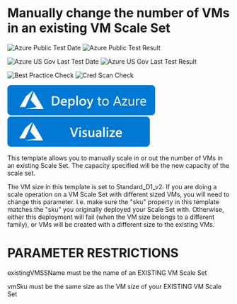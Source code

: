 # Manually change the number of VMs in an existing VM Scale Set

![Azure Public Test Date](https://azurequickstartsservice.blob.core.windows.net/badges/201-vmss-scale-existing/PublicLastTestDate.svg)
![Azure Public Test Result](https://azurequickstartsservice.blob.core.windows.net/badges/201-vmss-scale-existing/PublicDeployment.svg)

![Azure US Gov Last Test Date](https://azurequickstartsservice.blob.core.windows.net/badges/201-vmss-scale-existing/FairfaxLastTestDate.svg)
![Azure US Gov Last Test Result](https://azurequickstartsservice.blob.core.windows.net/badges/201-vmss-scale-existing/FairfaxDeployment.svg)

![Best Practice Check](https://azurequickstartsservice.blob.core.windows.net/badges/201-vmss-scale-existing/BestPracticeResult.svg)
![Cred Scan Check](https://azurequickstartsservice.blob.core.windows.net/badges/201-vmss-scale-existing/CredScanResult.svg)

[![Deploy To Azure](https://raw.githubusercontent.com/Azure/azure-quickstart-templates/master/1-CONTRIBUTION-GUIDE/images/deploytoazure.svg?sanitize=true)]("https://portal.azure.com/#create/Microsoft.Template/uri/https%3A%2F%2Fraw.githubusercontent.com%2FAzure%2Fazure-quickstart-templates%2Fmaster%2F201-vmss-scale-existing%2Fazuredeploy.json")
[![Visualize](https://raw.githubusercontent.com/Azure/azure-quickstart-templates/master/1-CONTRIBUTION-GUIDE/images/visualizebutton.svg?sanitize=true)]("http://armviz.io/#/?load=https%3A%2F%2Fraw.githubusercontent.com%2FAzure%2Fazure-quickstart-templates%2Fmaster%2F201-vmss-scale-existing%2Fazuredeploy.json")

This template allows you to manually scale in or out the number of VMs in an
existing Scale Set. The capacity specified will be the new capacity of the scale
set.

The VM size in this template is set to Standard_D1_v2. If you are doing a scale
operation on a VM Scale Set with different sized VMs, you will need to change
this parameter. I.e. make sure the "sku" property in this template matches the
"sku" you originally deployed your Scale Set with. Otherwise, either this
deployment will fail (when the VM size belongs to a different family), or VMs
will be created with a different size to the existing VMs.

# PARAMETER RESTRICTIONS

existingVMSSName must be the name of an EXISTING VM Scale Set

vmSku must be the same size as the VM size of your EXISTING VM Scale Set

